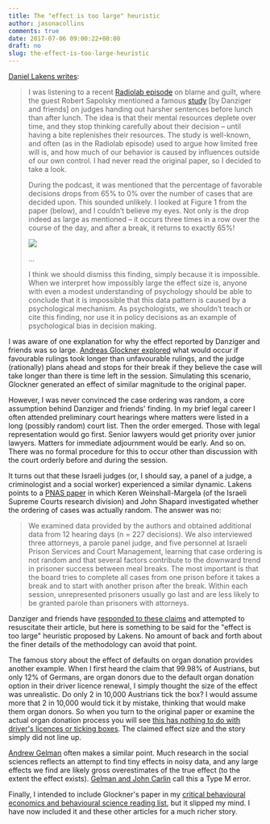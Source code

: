 ```yaml
---
title: The "effect is too large" heuristic
author: jasonacollins
comments: true
date: 2017-07-06 09:00:22+00:00
draft: no
slug: the-effect-is-too-large-heuristic
---
```


[Daniel Lakens writes](http://daniellakens.blogspot.com.au/2017/07/impossibly-hungry-judges.html):

>I was listening to a recent [Radiolab episode](http://www.radiolab.org/story/revising-fault-line/) on blame and guilt, where the guest Robert Sapolsky mentioned a famous [study](http://www.pnas.org/content/108/17/6889.short) [by Danziger and friends] on judges handing out harsher sentences before lunch than after lunch. The idea is that their mental resources deplete over time, and they stop thinking carefully about their decision – until having a bite replenishes their resources. The study is well-known, and often (as in the Radiolab episode) used to argue how limited free will is, and how much of our behavior is caused by influences outside of our own control. I had never read the original paper, so I decided to take a look.
>
>During the podcast, it was mentioned that the percentage of favorable decisions drops from 65% to 0% over the number of cases that are decided upon. This sounded unlikely. I looked at Figure 1 from the paper (below), and I couldn’t believe my eyes. Not only is the drop indeed as large as mentioned – it occurs three times in a row over the course of the day, and after a break, it returns to exactly 65%!
>
>![](/img/danziger-2011.jpg)
>
>...
>
>I think we should dismiss this finding, simply because it is impossible. When we interpret how impossibly large the effect size is, anyone with even a modest understanding of psychology should be able to conclude that it is impossible that this data pattern is caused by a psychological mechanism. As psychologists, we shouldn’t teach or cite this finding, nor use it in policy decisions as an example of psychological bias in decision making.

I was aware of one explanation for why the effect reported by Danziger and friends was so large. [Andreas Glockner explored](http://journal.sjdm.org/16/16823/jdm16823.html) what would occur if favourable rulings took longer than unfavourable rulings, and the judge (rationally) plans ahead and stops for their break if they believe the case will take longer than there is time left in the session. Simulating this scenario, Glockner generated an effect of similar magnitude to the original paper.

However, I was never convinced the case ordering was random, a core assumption behind Danziger and friends' finding. In my brief legal career I often attended preliminary court hearings where matters were listed in a long (possibly random) court list. Then the order emerged. Those with legal representation would go first. Senior lawyers would get priority over junior lawyers. Matters for immediate adjournment would be early. And so on. There was no formal procedure for this to occur other than discussion with the court orderly before and during the session.

It turns out that these Israeli judges (or, I should say, a panel of a judge, a criminologist and a social worker) experienced a similar dynamic. Lakens points to a [PNAS paper](http://www.pnas.org/content/108/42/E833.long) in which Keren Weinshall-Margela (of the Israeli Supreme Courts research division) and John Shapard investigated whether the ordering of cases was actually random. The answer was no:

>We examined data provided by the authors and obtained additional data from 12 hearing days (n = 227 decisions). We also interviewed three attorneys, a parole panel judge, and five personnel at Israeli Prison Services and Court Management, learning that case ordering is not random and that several factors contribute to the downward trend in prisoner success between meal breaks. The most important is that the board tries to complete all cases from one prison before it takes a break and to start with another prison after the break. Within each session, unrepresented prisoners usually go last and are less likely to be granted parole than prisoners with attorneys.

Danziger and friends have [responded to these claims](http://www.pnas.org/content/108/42/E834.full) and attempted to resuscitate their article, but here is something to be said for the "effect is too large" heuristic proposed by Lakens. No amount of back and forth about the finer details of the methodology can avoid that point.

The famous story about the effect of defaults on organ donation provides another example. When I first heard the claim that 99.98% of Austrians, but only 12% of Germans, are organ donors due to the default organ donation option in their driver licence renewal, I simply thought the size of the effect was unrealistic. Do only 2 in 10,000 Austrians tick the box? I would assume more that 2 in 10,000 would tick it by mistake, thinking that would make them organ donors. So when you turn to the original paper or examine the actual organ donation process you will see [this has nothing to do with driver's licences or ticking boxes](https://jasoncollins.blog/charts-that-dont-seem-quite-right-organ-donation-edition/). The claimed effect size and the story simply did not line up.

[Andrew Gelman](http://andrewgelman.com/) often makes a similar point. Much research in the social sciences reflects an attempt to find tiny effects in noisy data, and any large effects we find are likely gross overestimates of the true effect (to the extent the effect exists). [Gelman and John Carlin](http://journals.sagepub.com/doi/abs/10.1177/1745691614551642) call this a Type M error.

Finally, I intended to include Glockner's paper in my [critical behavioural economics and behavioural science reading list](https://jasoncollins.blog/a-critical-behavioural-economics-and-behavioural-science-reading-list/), but it slipped my mind. I have now included it and these other articles for a much richer story.
